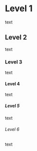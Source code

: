 # Level 1

text

## Level 2

text

### Level 3

text

#### Level 4

text

##### Level 5

text

###### Level 6

text
